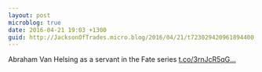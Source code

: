 ```yaml
---
layout: post
microblog: true
date: 2016-04-21 19:03 +1300
guid: http://JacksonOfTrades.micro.blog/2016/04/21/t723029420961894400.html
---
```

Abraham Van Helsing as a servant in the Fate series [t.co/3rnJcR5qG...](https://t.co/3rnJcR5qG6)

